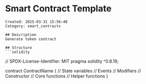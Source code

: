 # Smart Contract Template
    Created: 2025-03-31 15:56:48
    Category: smart_contracts

    ## Description
    Generate token contract

    ## Structure
    ```solidity
// SPDX-License-Identifier: MIT
pragma solidity ^0.8.19;

contract ContractName {
    // State variables
    // Events
    // Modifiers
    // Constructor
    // Core functions
    // Helper functions
}
```
